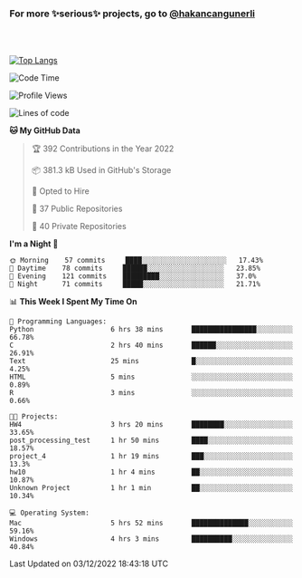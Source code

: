 ### For more ✨serious✨ projects, go to [@hakancangunerli](https://github.com/hakancangunerli)

<br>
<br>



[![Top Langs](https://github-readme-stats.vercel.app/api/top-langs/?username=63616e&layout=compact&hide=tex,html,shell,assembly,C&langs_count=6&exclude_repo=2015-csharp)](https://github.com/anuraghazra/github-readme-stats)


<!--START_SECTION:waka-->
![Code Time](http://img.shields.io/badge/Code%20Time-344%20hrs%2050%20mins-blue)

![Profile Views](http://img.shields.io/badge/Profile%20Views-9-blue)

![Lines of code](https://img.shields.io/badge/From%20Hello%20World%20I%27ve%20Written-1%20Million%20lines%20of%20code-blue)

**🐱 My GitHub Data** 

> 🏆 392 Contributions in the Year 2022
 > 
> 📦 381.3 kB Used in GitHub's Storage 
 > 
> 💼 Opted to Hire
 > 
> 📜 37 Public Repositories 
 > 
> 🔑 40 Private Repositories  
 > 
**I'm a Night 🦉** 

```text
🌞 Morning    57 commits     ████░░░░░░░░░░░░░░░░░░░░░   17.43% 
🌆 Daytime    78 commits     ██████░░░░░░░░░░░░░░░░░░░   23.85% 
🌃 Evening    121 commits    █████████░░░░░░░░░░░░░░░░   37.0% 
🌙 Night      71 commits     █████░░░░░░░░░░░░░░░░░░░░   21.71%

```


📊 **This Week I Spent My Time On** 

```text
💬 Programming Languages: 
Python                   6 hrs 38 mins       ████████████████░░░░░░░░░   66.78% 
C                        2 hrs 40 mins       ██████░░░░░░░░░░░░░░░░░░░   26.91% 
Text                     25 mins             █░░░░░░░░░░░░░░░░░░░░░░░░   4.25% 
HTML                     5 mins              ░░░░░░░░░░░░░░░░░░░░░░░░░   0.89% 
R                        3 mins              ░░░░░░░░░░░░░░░░░░░░░░░░░   0.66%

🐱‍💻 Projects: 
HW4                      3 hrs 20 mins       ████████░░░░░░░░░░░░░░░░░   33.65% 
post_processing_test     1 hr 50 mins        ████░░░░░░░░░░░░░░░░░░░░░   18.57% 
project_4                1 hr 19 mins        ███░░░░░░░░░░░░░░░░░░░░░░   13.3% 
hw10                     1 hr 4 mins         ██░░░░░░░░░░░░░░░░░░░░░░░   10.87% 
Unknown Project          1 hr 1 min          ██░░░░░░░░░░░░░░░░░░░░░░░   10.34%

💻 Operating System: 
Mac                      5 hrs 52 mins       ██████████████░░░░░░░░░░░   59.16% 
Windows                  4 hrs 3 mins        ██████████░░░░░░░░░░░░░░░   40.84%

```


 Last Updated on 03/12/2022 18:43:18 UTC
<!--END_SECTION:waka-->


